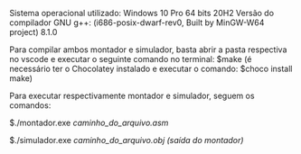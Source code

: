 Sistema operacional utilizado: Windows 10 Pro 64 bits 20H2
Versão do compilador GNU g++: (i686-posix-dwarf-rev0, Built by MinGW-W64 project) 8.1.0

Para compilar ambos montador e simulador, basta abrir a pasta respectiva no vscode e executar o seguinte comando no terminal:
$make (é necessário ter o Chocolatey instalado e executar o comando: $choco install make)

Para executar respectivamente montador e simulador, seguem os comandos:


$./montador.exe *caminho_do_arquivo.asm*


$./simulador.exe *caminho_do_arquivo.obj (saída do montador)*
